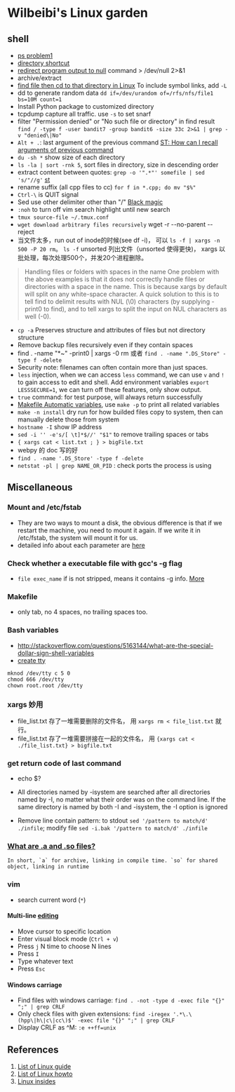 # Wilbeibi's Linux garden

## shell
+ [ps problem1][ps1]
+ [directory shortcut][cdpath]
+ [redirect program output to null][redirect] command > /dev/null 2>&1
+ archive/extract
+ [find file then cd to that directory in Linux][findcd]
  To include symbol links, add `-L`
+ dd to generate random data `dd if=/dev/urandom of=/rfs/nfs/file1 bs=10M count=1`
+ Install Python package to customized directory
+ tcpdump capture all traffic. use `-s` to set snarf
+ filter "Permission denied" or "No such file or directory" in find result `find / -type f -user bandit7 -group bandit6 -size 33c 2>&1 | grep -v "denied\|No"`
+ `Alt + .`: last argument of the previous command [ST: How can I recall arguments of previous command][recall]
+ `du -sh *` show size of each directory
+ `ls -la | sort -rnk 5`, sort files in directory, size in descending order
+ extract content between quotes: `grep -o '".*"' somefile | sed 's/"//g'` [st][extract_quote]
+ rename suffix (all cpp files to cc) `for f in *.cpp; do mv "$%"`
+ `Ctrl-\` is QUIT signal
+ Sed use other delimiter other than "/" [Black magic][bm]
+ `:noh` to turn off vim search highlight until new search
+ `tmux source-file ~/.tmux.conf`
+ `wget download arbitrary files recursively`
  wget -r --no-parent --reject
+ 当文件太多，run out of inode的时候(see df -i)， 可以 `ls -f | xargs -n 500 -P 20 rm`。 `ls -f` unsorted 列出文件（unsorted 使得更快)， xargs 以批处理，每次处理500个，并发20个进程删除。
> Handling files or folders with spaces in the name
One problem with the above examples is that it does not correctly handle files or directories with a space in the name. This is because xargs by default will split on any white-space character. A quick solution to this is to tell find to delimit results with NUL (\0) characters (by supplying -print0 to find), and to tell xargs to split the input on NUL characters as well (-0).

+ `cp -a` Preserves structure and attributes of files but not directory structure
+ Remove backup files recursively even if they contain spaces    
+ find . -name "\*~" -print0 | xargs -0 rm 或者 `find . -name ".DS_Store" -type f -delete`
+ Security note: filenames can often contain more than just spaces.  
+ `less` injection, when we can access `less` command, we can use `v` and `!` to gain access to edit and shell. Add environment variables
  `export LESSSECURE=1`, we can turn off these features, only show output.
+ `true` command: for test purpose, will always return successfully
+ [Makefile Automatic variables](http://www.gnu.org/software/make/manual/html_node/Automatic-Variables.html#Automatic-Variables), use `make -p` to print all related variables
+ `make -n install` dry run for how builded files copy to system, then can manually delete those from system
+ `hostname -I` show IP address
+ `sed -i '' -e's/[ \t]*$//' "$1"` to remove trailing spaces or tabs
+ `{ xargs cat < list.txt ; } > bigFile.txt`
+ webpy 的 doc 写的好
+ `find . -name '.DS_Store' -type f -delete`
+ `netstat -pl | grep NAME_OR_PID` : check ports the process is using
## Miscellaneous
### Mount and /etc/fstab
+ They are two ways to mount a disk, the obvious difference is that if we restart
the machine, you need to mount it again. If we write it in /etc/fstab, the system
will mount it for us.
+ detailed info about each parameter are [here][mount]
### Check whether a executable file with gcc's -g flag
+ `file exec_name` if is not stripped, means it contains -g info. [More][strip]
### Makefile
+ only tab, no 4 spaces, no trailing spaces too.
### Bash variables
+ http://stackoverflow.com/questions/5163144/what-are-the-special-dollar-sign-shell-variables
+ [create tty](http://unix.stackexchange.com/questions/157313/accidentally-deleted-dev-tty-how-to-bring-it-back-on-debian7)
```
mknod /dev/tty c 5 0
chmod 666 /dev/tty
chown root.root /dev/tty
```
### xargs 妙用
+ file_list.txt 存了一堆需要删除的文件名， 用 `xargs rm < file_list.txt` 就行。
+ file_list.txt 存了一堆需要拼接在一起的文件名， 用 `{xargs cat < ./file_list.txt} > bigfile.txt`

### get return code of last command
+ echo $?

+ All directories named by -isystem are searched after all directories named by -I, no matter what their order was on the command line. If the same directory is named by both -I and -isystem, the -I option is ignored
+ Remove line contain pattern: to stdout `sed '/pattern to match/d' ./infile`; modify file `sed -i.bak '/pattern to match/d' ./infile`
### [What are .a and .so files?](http://stackoverflow.com/questions/9809213/what-are-a-and-so-files)
    In short, `a` for archive, linking in compile time. `so` for shared object, linking in runtime
### vim
+ search current word (`*`)
#### Multi-line [editing](http://stackoverflow.com/a/9549765/1035859)
+ Move cursor to specific location
+ Enter visual block mode (`Ctrl + v`)
+ Press `j`  N time to choose N lines
+ Press `I`
+ Type whatever text
+ Press `Esc`
#### Windows carriage
+ Find files with windows carriage: `find . -not -type d -exec file "{}" ";" | grep CRLF`
+ Only check files with given extensions: `find -iregex '.*\.\(hpp\|h\|c\|cc\)$' -exec file "{}" ";" | grep CRLF`
+ Display CRLF as ^M: `:e ++ff=unix`
## References
1. [List of Linux guide][guide]
2. [List of Linux howto][howto]
3. [Linux insides][insides]

[guide]: http://www.tldp.org/guides.html
[howto]: http://tldp.org/HOWTO/HOWTO-INDEX/howtos.html
[mount]: https://www.freebsd.org/doc/handbook/mount-unmount.html
[insides]: https://0xax.gitbooks.io/linux-insides/content/index.html
[ps1]: http://unix.stackexchange.com/questions/104821/how-to-stop-a-background-process
[cdpath]: http://unix.stackexchange.com/questions/1469/bash-directory-shortcuts
[redirect]: http://www.cyberciti.biz/faq/how-to-redirect-output-and-errors-to-devnull/
[findcd]: http://stackoverflow.com/questions/3458461/find-file-then-cd-to-that-directory-in-linux
[strip]: http://unix.stackexchange.com/questions/2969/what-are-stripped-and-not-stripped-executables-in-unix
[recall]: http://stackoverflow.com/questions/3371294/how-can-i-recall-the-argument-of-the-previous-bash-command
[extract_quote]: http://unix.stackexchange.com/questions/137030/how-do-i-extract-the-content-of-quoted-strings-from-the-output-of-a-command
[bm]: http://unix.stackexchange.com/questions/39800/how-to-replace-a-string-with-a-string-containing-slash-with-sed
[wget]: http://stackoverflow.com/questions/273743/using-wget-to-recursively-fetch-a-directory-with-arbitrary-files-in-it
